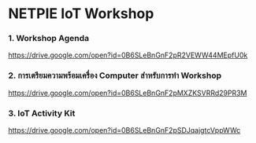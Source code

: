 # NETPIE IoT Workshop

### 1. Workshop Agenda
https://drive.google.com/open?id=0B6SLeBnGnF2pR2VEWW44MEpfU0k

### 2. การเตรียมความพร้อมเครื่อง Computer สำหรับการทำ Workshop
https://drive.google.com/open?id=0B6SLeBnGnF2pMXZKSVRRd29PR3M

### 3. IoT Activity Kit
https://drive.google.com/open?id=0B6SLeBnGnF2pSDJqajgtcVppWWc
